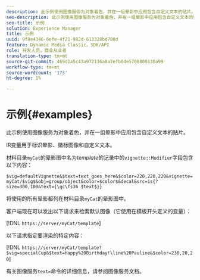 ```yaml
---
description: 此示例使用图像服务为对象着色，并在一组晕影中应用包含自定义文本的贴片。
seo-description: 此示例使用图像服务为对象着色，并在一组晕影中应用包含自定义文本的贴片。
seo-title: 示例
solution: Experience Manager
title: 示例
uuid: 9f8e4346-6efe-4f21-982d-613328bd708d
feature: Dynamic Media Classic，SDK/API
role: 开发人员，商业从业者
translation-type: tm+mt
source-git-commit: 469d1a5c43a972116a8a2efb0de5708800130a99
workflow-type: tm+mt
source-wordcount: '173'
ht-degree: 1%

---
```



# 示例{#examples}

此示例使用图像服务为对象着色，并在一组晕影中应用包含自定义文本的贴片。

IR变量用于标识晕影、徽标图像和自定义文本。

材料目录`myCat`的晕影图中名为&#x200B;*template*&#x200B;的记录中的`vignette::Modifier`字段包含以下内容：

`$vig=defaultVignette&$text=text_goes_here&$color=220,220,220&vignette=myCat/$vig$&obj=group/object&color=$color$&decal&src=is{?size=300,100&text={\qc\fs36 $text$}}`

将使用的所有晕影都列在材料目录`myCat`的晕影图中。

客户端现在可以发出以下请求来检索默认图像（它使用在模板开头定义的变量）：

[!DNL `https://server/myCat/template`]

以下请求指定要渲染的特定内容：

[!DNL `https://server/myCat/template?$vig=specialCup&$text=Happy%20Birthday!\line%20Pauline&$color=230,20,20`]

有关图像服务`text=`命令的详细信息，请参阅图像服务文档。
